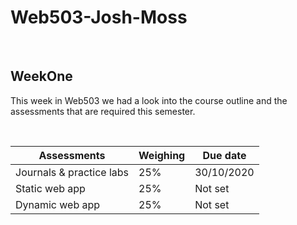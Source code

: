 # Web503-Josh-Moss

<br />

## WeekOne 

This week in Web503 we had a look into the course outline and the assessments that are required this semester.

<br />

Assessments | Weighing | Due date
----------- | -------- | ---------
Journals & practice labs | 25% | 30/10/2020
Static web app | 25% | Not set
Dynamic web app | 25% | Not set

